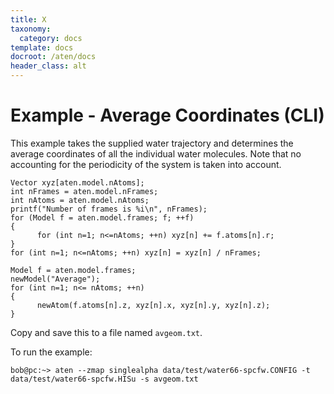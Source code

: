 ```yaml
---
title: X
taxonomy:
  category: docs
template: docs
docroot: /aten/docs
header_class: alt
---
```



# Example - Average Coordinates (CLI)

This example takes the supplied water trajectory and determines the average coordinates of all the individual water molecules. Note that no accounting for the periodicity of the system is taken into account.

```
Vector xyz[aten.model.nAtoms];
int nFrames = aten.model.nFrames;
int nAtoms = aten.model.nAtoms;
printf("Number of frames is %i\n", nFrames);
for (Model f = aten.model.frames; f; ++f)
{
      for (int n=1; n<=nAtoms; ++n) xyz[n] += f.atoms[n].r;
}
for (int n=1; n<=nAtoms; ++n) xyz[n] = xyz[n] / nFrames;

Model f = aten.model.frames;
newModel("Average");
for (int n=1; n<= nAtoms; ++n)
{
      newAtom(f.atoms[n].z, xyz[n].x, xyz[n].y, xyz[n].z);
}
```

Copy and save this to a file named `avgeom.txt`.

To run the example:

```
bob@pc:~> aten --zmap singlealpha data/test/water66-spcfw.CONFIG -t data/test/water66-spcfw.HISu -s avgeom.txt
```


